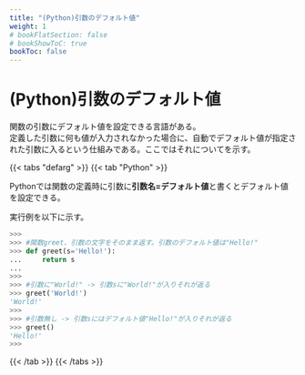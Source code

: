 ```yaml
---
title: "(Python)引数のデフォルト値"
weight: 1
# bookFlatSection: false
# bookShowToC: true
bookToc: false
---
```


# (Python)引数のデフォルト値

関数の引数にデフォルト値を設定できる言語がある。  
定義した引数に何も値が入力されなかった場合に、自動でデフォルト値が指定された引数に入るという仕組みである。ここではそれについてを示す。  

{{< tabs "defarg" >}}
{{< tab "Python" >}}

Pythonでは関数の定義時に引数に**引数名=デフォルト値**と書くとデフォルト値を設定できる。

実行例を以下に示す。

```python
>>> 
>>> #関数greet、引数の文字をそのまま返す。引数のデフォルト値は"Hello!"
>>> def greet(s='Hello!'):
...     return s
... 
>>> 
>>> #引数に"World!" -> 引数sに"World!"が入りそれが返る
>>> greet('World!')
'World!'
>>> 
>>> #引数無し -> 引数sにはデフォルト値"Hello!"が入りそれが返る
>>> greet()
'Hello!'
>>>
```

{{< /tab >}}
{{< /tabs >}}




